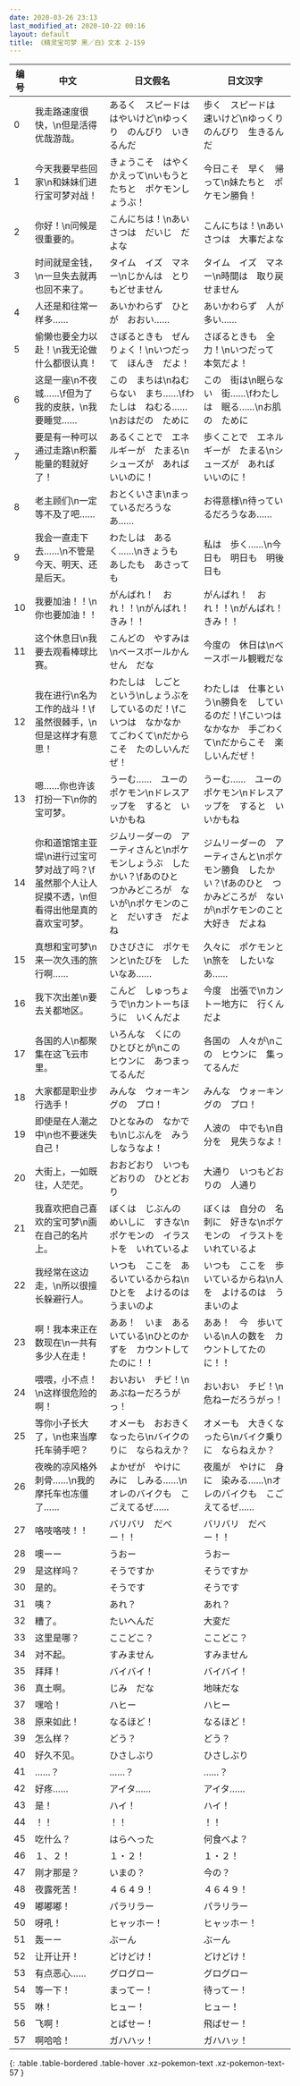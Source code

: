```yaml
---
date: 2020-03-26 23:13
last_modified_at: 2020-10-22 00:16
layout: default
title: 《精灵宝可梦 黑／白》文本 2-159
---
```

| 编号 | 中文 | 日文假名 | 日文汉字 |
| ---- | ---- | ---- | --- |
| 0 | 我走路速度很快，\n但是活得优哉游哉。 | あるく　スピードは　はやいけど\nゆっくり　のんびり　いきるんだ | 歩く　スピードは　速いけど\nゆっくり　のんびり　生きるんだ |
| 1 | 今天我要早些回家\n和妹妹们进行宝可梦对战！ | きょうこそ　はやく　かえって\nいもうとたちと　ポケモンしょうぶ！ | 今日こそ　早く　帰って\n妹たちと　ポケモン勝負！ |
| 2 | 你好！\n问候是很重要的。 | こんにちは！\nあいさつは　だいじ　だよな | こんにちは！\nあいさつは　大事だよな |
| 3 | 时间就是金钱，\n一旦失去就再也回不来了。 | タイム　イズ　マネー\nじかんは　とりもどせません | タイム　イズ　マネー\n時間は　取り戻せません |
| 4 | 人还是和往常一样多…… | あいかわらず　ひとが　おおい…… | あいかわらず　人が　多い…… |
| 5 | 偷懒也要全力以赴！\n我无论做什么都很认真！ | さぼるときも　ぜんりょく！\nいつだって　ほんき　だよ！ | さぼるときも　全力！\nいつだって　本気だよ！ |
| 6 | 这是一座\n不夜城……\f但为了我的皮肤，\n我要睡觉…… | この　まちは\nねむらない　まち……\fわたしは　ねむる……\nおはだの　ために | この　街は\n眠らない　街……\fわたしは　眠る……\nお肌の　ために |
| 7 | 要是有一种可以通过走路\n积蓄能量的鞋就好了！ | あるくことで　エネルギーが　たまる\nシューズが　あれば　いいのに！ | 歩くことで　エネルギーが　たまる\nシューズが　あれば　いいのに！ |
| 8 | 老主顾们\n一定等不及了吧…… | おとくいさま\nまっているだろうなあ…… | お得意様\n待っているだろうなあ…… |
| 9 | 我会一直走下去……\n不管是今天、明天、还是后天。 | わたしは　あるく……\nきょうも　あしたも　あさっても | 私は　歩く……\n今日も　明日も　明後日も |
| 10 | 我要加油！！\n你也要加油！！ | がんばれ！　おれ！！\nがんばれ！　きみ！！ | がんばれ！　おれ！！\nがんばれ！　きみ！！ |
| 11 | 这个休息日\n我要去观看棒球比赛。 | こんどの　やすみは\nベースボールかんせん　だな | 今度の　休日は\nベースボール観戦だな |
| 12 | 我在进行\n名为工作的战斗！\f虽然很棘手，\n但是这样才有意思！ | わたしは　しごと　という\nしょうぶを　しているのだ！\fこいつは　なかなか　てごわくて\nだからこそ　たのしいんだぜ！ | わたしは　仕事という\n勝負を　しているのだ！\fこいつは　なかなか　手ごわくて\nだからこそ　楽しいんだぜ！ |
| 13 | 嗯……你也许该打扮一下\n你的宝可梦。 | うーむ……　ユーの　ポケモン\nドレスアップを　すると　いいかもね | うーむ……　ユーの　ポケモン\nドレスアップを　すると　いいかもね |
| 14 | 你和道馆馆主亚堤\n进行过宝可梦对战了吗？\f虽然那个人让人捉摸不透，\n但看得出他是真的喜欢宝可梦。 | ジムリーダーの　アーティさんと\nポケモンしょうぶ　したかい？\fあのひと　つかみどころが　ないが\nポケモンのこと　だいすき　だよね | ジムリーダーの　アーティさんと\nポケモン勝負　したかい？\fあのひと　つかみどころが　ないが\nポケモンのこと　大好き　だよね |
| 15 | 真想和宝可梦\n来一次久违的旅行啊…… | ひさびさに　ポケモンと\nたびを　したいなあ…… | 久々に　ポケモンと\n旅を　したいなあ…… |
| 16 | 我下次出差\n要去关都地区。 | こんど　しゅっちょうで\nカントーちほうに　いくんだよ | 今度　出張で\nカントー地方に　行くんだよ |
| 17 | 各国的人\n都聚集在这飞云市里。 | いろんな　くにの　ひとびとが\nこの　ヒウンに　あつまってるんだ | 各国の　人々が\nこの　ヒウンに　集ってるんだ |
| 18 | 大家都是职业步行选手！ | みんな　ウォーキングの　プロ！ | みんな　ウォーキングの　プロ！ |
| 19 | 即使是在人潮之中\n也不要迷失自己！ | ひとなみの　なかでも\nじぶんを　みうしなうなよ！ | 人波の　中でも\n自分を　見失うなよ！ |
| 20 | 大街上，一如既往，人茫茫。 | おおどおり　いつもどおりの　ひとどおり | 大通り　いつもどおりの　人通り |
| 21 | 我喜欢把自己喜欢的宝可梦\n画在自己的名片上。 | ぼくは　じぶんの　めいしに　すきな\nポケモンの　イラストを　いれているよ | ぼくは　自分の　名刺に　好きな\nポケモンの　イラストを　いれているよ |
| 22 | 我经常在这边走，\n所以很擅长躲避行人。 | いつも　ここを　あるいているからね\nひとを　よけるのは　うまいのよ | いつも　ここを　歩いているからね\n人を　よけるのは　うまいのよ |
| 23 | 啊！我本来正在数现在\n一共有多少人在走！ | ああ！　いま　あるいている\nひとのかずを　カウントしてたのに！！ | ああ！　今　歩いている\n人の数を　カウントしてたのに！！ |
| 24 | 喂喂，小不点！\n这样很危险的啊！ | おいおい　チビ！\nあぶねーだろうがっ！ | おいおい　チビ！\n危ねーだろうがっ！ |
| 25 | 等你小子长大了，\n也来当摩托车骑手吧？ | オメーも　おおきくなったら\nバイクのりに　ならねえか？ | オメーも　大きくなったら\nバイク乗りに　ならねえか？ |
| 26 | 夜晚的凉风格外刺骨……\n我的摩托车也冻僵了…… | よかぜが　やけに　みに　しみる……\nオレのバイクも　こごえてるぜ…… | 夜風が　やけに　身に　染みる……\nオレのバイクも　こごえてるぜ…… |
| 27 | 咯吱咯吱！！ | バリバリ　だべー！！ | バリバリ　だべー！！ |
| 28 | 噢ーー | うおー | うおー |
| 29 | 是这样吗？ | そうですか | そうですか |
| 30 | 是的。 | そうです | そうです |
| 31 | 咦？ | あれ？ | あれ？ |
| 32 | 糟了。 | たいへんだ | 大変だ |
| 33 | 这里是哪？ | ここどこ？ | ここどこ？ |
| 34 | 对不起。 | すみません | すみません |
| 35 | 拜拜！ | バイバイ！ | バイバイ！ |
| 36 | 真土啊。 | じみ　だな | 地味だな |
| 37 | 嘿哈！ | ハヒー | ハヒー |
| 38 | 原来如此！ | なるほど！ | なるほど！ |
| 39 | 怎么样？ | どう？ | どう？ |
| 40 | 好久不见。 | ひさしぶり | ひさしぶり |
| 41 | ……？ | ……？ | ……？ |
| 42 | 好疼…… | アイタ…… | アイタ…… |
| 43 | 是！ | ハイ！ | ハイ！ |
| 44 | ！！ | ！！ | ！！ |
| 45 | 吃什么？ | はらへった | 何食べよ？ |
| 46 | １、２！ | １・２！ | １・２！ |
| 47 | 刚才那是？ | いまの？ | 今の？ |
| 48 | 夜露死苦！ | ４６４９！ | ４６４９！ |
| 49 | 嘟嘟嘟！ | パラリラー | パラリラー |
| 50 | 呀吼！ | ヒャッホー！ | ヒャッホー！ |
| 51 | 轰ーー | ぶーん | ぶーん |
| 52 | 让开让开！ | どけどけ！ | どけどけ！ |
| 53 | 有点恶心…… | グログロー | グログロー |
| 54 | 等一下！ | まってー！ | 待ってー！ |
| 55 | 咻！ | ヒュー！ | ヒュー！ |
| 56 | 飞啊！ | とばせー！ | 飛ばせー！ |
| 57 | 啊哈哈！ | ガハハッ！ | ガハハッ！ |
{: .table .table-bordered .table-hover .xz-pokemon-text .xz-pokemon-text-57 }